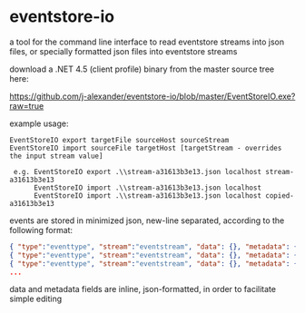 eventstore-io
=============

a tool for the command line interface to read eventstore streams into json files, or specially formatted json files into eventstore streams

download a .NET 4.5 (client profile) binary from the master source tree here:

https://github.com/j-alexander/eventstore-io/blob/master/EventStoreIO.exe?raw=true


example usage:
```
EventStoreIO export targetFile sourceHost sourceStream
EventStoreIO import sourceFile targetHost [targetStream - overrides the input stream value]

 e.g. EventStoreIO export .\\stream-a31613b3e13.json localhost stream-a31613b3e13
      EventStoreIO import .\\stream-a31613b3e13.json localhost
      EventStoreIO import .\\stream-a31613b3e13.json localhost copied-a31613b3e13
```

events are stored in minimized json, new-line separated, according to the following format:
```JSON
{ "type":"eventtype", "stream":"eventstream", "data": {}, "metadata": {} }
{ "type":"eventtype", "stream":"eventstream", "data": {}, "metadata": {} }
{ "type":"eventtype", "stream":"eventstream", "data": {}, "metadata": {} }
...
```
data and metadata fields are inline, json-formatted, in order to facilitate simple editing
